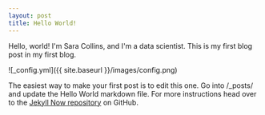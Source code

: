 ```yaml
---
layout: post
title: Hello World!
---
```


Hello, world! I'm Sara Collins, and I'm a data scientist. This is my first blog post in my first blog.

![_config.yml]({{ site.baseurl }}/images/config.png)

The easiest way to make your first post is to edit this one. Go into /_posts/ and update the Hello World markdown file. For more instructions head over to the [Jekyll Now repository](https://github.com/barryclark/jekyll-now) on GitHub.
